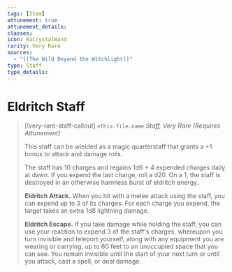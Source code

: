 ```yaml
---
tags: [Item]
attunement: true
attunement_details: 
classes: 
icon: RaCrystalWand
rarity: Very Rare
sources:
  - "[[The Wild Beyond the Witchlight]]"
type: Staff
type_details: 
---
```

# Eldritch Staff
>[!very-rare-staff-callout] `=this.file.name`
>*Staff, Very Rare (Requires Attunement)*
>
>This staff can be wielded as a magic quarterstaff that grants a +1 bonus to attack and damage rolls.
>
>The staff has 10 charges and regains 1d6 + 4 expended charges daily at dawn. If you expend the last charge, roll a d20. On a 1, the staff is destroyed in an otherwise harmless burst of eldritch energy.
>
>**Eldritch Attack.** When you hit with a melee attack using the staff, you can expend up to 3 of its charges. For each charge you expend, the target takes an extra 1d8 lightning damage.
>
>**Eldritch Escape.** If you take damage while holding the staff, you can use your reaction to expend 3 of the staff's charges, whereupon you turn invisible and teleport yourself, along with any equipment you are wearing or carrying, up to 60 feet to an unoccupied space that you can see. You remain invisible until the start of your next turn or until you attack, cast a spell, or deal damage.
>
>
